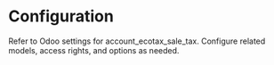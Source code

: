 # Configuration

Refer to Odoo settings for account_ecotax_sale_tax. Configure related models, access rights, and options as needed.
